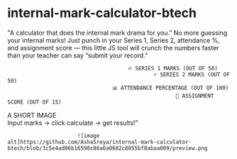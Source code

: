 # internal-mark-calculator-btech
"A calculator that does the internal mark drama for you.”
No more guessing your internal marks!
Just punch in your Series 1, Series 2,
attendance %, and
assignment score — this little JS tool will crunch the numbers faster than your teacher can say “submit your record.” 

                                          🔥 SERIES 1 MARKS (OUT OF 50)
                                                  ⚡ SERIES 2 MARKS (OUT OF 50)
                                     📊 ATTENDANCE PERCENTAGE (OUT OF 100)
                                                         🧾 ASSIGNMENT SCORE (OUT OF 15)
 A SHORT IMAGE                                                     
 Input marks → click calculate → get results!”  
 
                          ![image alt]https://github.com/AshaSreya/internal-mark-calculator-btech/blob/3c5e4ad06b16598c86a6a0682c8055bf8abaa009/preview.png    
